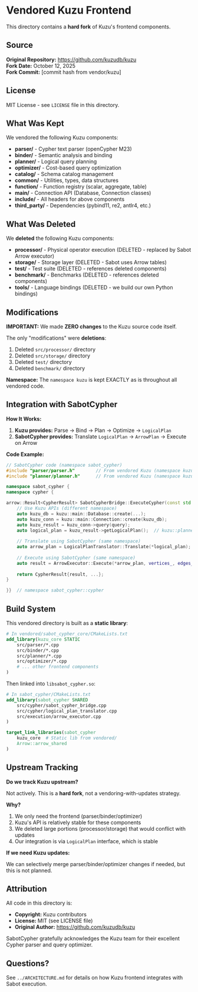 # Vendored Kuzu Frontend

This directory contains a **hard fork** of Kuzu's frontend components.

## Source

**Original Repository:** https://github.com/kuzudb/kuzu  
**Fork Date:** October 12, 2025  
**Fork Commit:** [commit hash from vendor/kuzu]  

## License

MIT License - see `LICENSE` file in this directory.

## What Was Kept

We vendored the following Kuzu components:

- **parser/** - Cypher text parser (openCypher M23)
- **binder/** - Semantic analysis and binding
- **planner/** - Logical query planning
- **optimizer/** - Cost-based query optimization
- **catalog/** - Schema catalog management
- **common/** - Utilities, types, data structures
- **function/** - Function registry (scalar, aggregate, table)
- **main/** - Connection API (Database, Connection classes)
- **include/** - All headers for above components
- **third_party/** - Dependencies (pybind11, re2, antlr4, etc.)

## What Was Deleted

We **deleted** the following Kuzu components:

- **processor/** - Physical operator execution (DELETED - replaced by Sabot Arrow executor)
- **storage/** - Storage layer (DELETED - Sabot uses Arrow tables)
- **test/** - Test suite (DELETED - references deleted components)
- **benchmark/** - Benchmarks (DELETED - references deleted components)
- **tools/** - Language bindings (DELETED - we build our own Python bindings)

## Modifications

**IMPORTANT:** We made **ZERO changes** to the Kuzu source code itself.

The only "modifications" were **deletions**:
1. Deleted `src/processor/` directory
2. Deleted `src/storage/` directory
3. Deleted `test/` directory
4. Deleted `benchmark/` directory

**Namespace:** The `namespace kuzu` is kept EXACTLY as is throughout all vendored code.

## Integration with SabotCypher

**How It Works:**

1. **Kuzu provides:** Parse → Bind → Plan → Optimize → `LogicalPlan`
2. **SabotCypher provides:** Translate `LogicalPlan` → `ArrowPlan` → Execute on Arrow

**Code Example:**
```cpp
// SabotCypher code (namespace sabot_cypher)
#include "parser/parser.h"        // From vendored Kuzu (namespace kuzu)
#include "planner/planner.h"      // From vendored Kuzu (namespace kuzu)

namespace sabot_cypher {
namespace cypher {

arrow::Result<CypherResult> SabotCypherBridge::ExecuteCypher(const std::string& query) {
    // Use Kuzu APIs (different namespace)
    auto kuzu_db = kuzu::main::Database::create(...);
    auto kuzu_conn = kuzu::main::Connection::create(kuzu_db);
    auto kuzu_result = kuzu_conn->query(query);
    auto logical_plan = kuzu_result->getLogicalPlan();  // kuzu::planner::LogicalPlan
    
    // Translate using SabotCypher (same namespace)
    auto arrow_plan = LogicalPlanTranslator::Translate(*logical_plan);
    
    // Execute using SabotCypher (same namespace)
    auto result = ArrowExecutor::Execute(*arrow_plan, vertices_, edges_);
    
    return CypherResult{result, ...};
}

}}  // namespace sabot_cypher::cypher
```

## Build System

This vendored directory is built as a **static library**:

```cmake
# In vendored/sabot_cypher_core/CMakeLists.txt
add_library(kuzu_core STATIC
    src/parser/*.cpp
    src/binder/*.cpp
    src/planner/*.cpp
    src/optimizer/*.cpp
    # ... other frontend components
)
```

Then linked into `libsabot_cypher.so`:

```cmake
# In sabot_cypher/CMakeLists.txt
add_library(sabot_cypher SHARED
    src/cypher/sabot_cypher_bridge.cpp
    src/cypher/logical_plan_translator.cpp
    src/execution/arrow_executor.cpp
)

target_link_libraries(sabot_cypher
    kuzu_core  # Static lib from vendored/
    Arrow::arrow_shared
)
```

## Upstream Tracking

**Do we track Kuzu upstream?**

Not actively. This is a **hard fork**, not a vendoring-with-updates strategy.

**Why?**

1. We only need the frontend (parser/binder/optimizer)
2. Kuzu's API is relatively stable for these components
3. We deleted large portions (processor/storage) that would conflict with updates
4. Our integration is via `LogicalPlan` interface, which is stable

**If we need Kuzu updates:**

We can selectively merge parser/binder/optimizer changes if needed, but this is not planned.

## Attribution

All code in this directory is:
- **Copyright:** Kuzu contributors
- **License:** MIT (see LICENSE file)
- **Original Author:** https://github.com/kuzudb/kuzu

SabotCypher gratefully acknowledges the Kuzu team for their excellent Cypher parser and query optimizer.

## Questions?

See `../ARCHITECTURE.md` for details on how Kuzu frontend integrates with Sabot execution.
